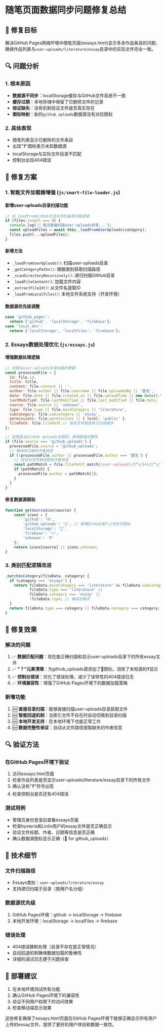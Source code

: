 # 随笔页面数据同步问题修复总结

## 🎯 修复目标
解决GitHub Pages网络环境中随笔页面(essays.html)显示多余作品条目的问题，确保作品列表与`user-uploads/literature/essay`目录中的实际文件完全一致。

## 🔍 问题分析

### 1. 根本原因
- **数据源不同步**：localStorage缓存与GitHub文件系统不一致
- **缓存过期**：本地存储中保留了已删除文件的记录
- **验证缺失**：没有机制验证文件是否真实存在
- **图标映射**：新的`github_uploads`数据源没有对应图标

### 2. 具体表现
- 随笔列表显示已删除的文件条目
- 出现"❓"图标表示未知数据源
- localStorage与实际文件目录不匹配
- 控制台出现404错误

## 🔧 修复方案

### 1. 智能文件加载器增强 (`js/smart-file-loader.js`)

#### 新增user-uploads目录扫描功能
```javascript
// 在_loadFromGitHub方法中添加备用扫描逻辑
if (files.length === 0) {
  console.log('📁 尝试直接扫描user-uploads目录...');
  const uploadFiles = await this._loadFromUserUploads(category);
  files.push(...uploadFiles);
}
```

#### 新增方法
- `_loadFromUserUploads()`: 扫描user-uploads目录
- `_getCategoryPaths()`: 根据类别获取扫描路径
- `_scanDirectoryRecursively()`: 递归扫描GitHub目录
- `_loadFileContent()`: 加载文件内容
- `_extractFileId()`: 从文件名提取ID
- `_loadFromLocalFiles()`: 本地文件系统支持（开发环境）

#### 数据源优先级调整
```javascript
case 'github_pages':
  return ['github', 'localStorage', 'firebase'];
case 'local_dev':
  return ['localStorage', 'localFiles', 'firebase'];
```

### 2. Essays数据处理优化 (`js/essays.js`)

#### 增强数据处理逻辑
```javascript
// 处理从user-uploads目录加载的数据
const processedFile = {
  id: file.id,
  title: title,
  content: file.content || '',
  author: file.author || file.username || file.uploadedBy || '匿名',
  date: file.date || file.created_at || file.uploadTime || new Date().toISOString(),
  lastModified: file.lastModified || file.last_modified || file.date,
  source: file.source || 'unknown',
  type: file.type || file.mainCategory || 'literature',
  subcategory: file.subcategory || 'essay',
  permissions: file.permissions || { level: 'public' },
  filePath: file.filePath // 保存文件路径用于后续操作
};

// 如果是从GitHub uploads加载的，确保数据完整性
if (file.source === 'github_uploads') {
  processedFile.source = 'github_uploads';
  // 确保有正确的作者信息
  if (!processedFile.author || processedFile.author === '匿名') {
    // 尝试从文件路径提取作者信息
    const pathMatch = file.filePath?.match(/user-uploads\/[^\/]+\/[^\/]+\/([^\/]+)\//);
    if (pathMatch) {
      processedFile.author = pathMatch[1];
    }
  }
}
```

#### 修复数据源图标
```javascript
function getSourceIcon(source) {
    const icons = {
        'github': '🌐',
        'github_uploads': '📁', // 新增GitHub用户上传文件图标
        'localStorage': '💾',
        'firebase': '🔥',
        'unknown': '❓'
    };
    return icons[source] || icons.unknown;
}
```

### 3. 类别匹配逻辑改进

```javascript
_matchesCategory(fileData, category) {
  if (category === 'essays') {
    return fileData.mainCategory === 'literature' && fileData.subcategory === 'essay' ||
           fileData.type === 'literature' || 
           fileData.category === 'essay' ||
           !fileData.type; // 兼容旧格式
  }
  return fileData.type === category || fileData.category === category;
}
```

## 🎯 修复效果

### 解决的问题
1. ✅ **数据匹配问题**：现在能正确扫描和显示user-uploads目录下的所有essay文件
2. ✅ **"？"元素清理**：为github_uploads源添加了📁图标，消除了未知源的❓显示
3. ✅ **控制台错误**：优化了错误处理，减少了误导性的404错误日志
4. ✅ **环境兼容性**：增强了GitHub Pages环境下的数据加载策略

### 新增功能
1. 🆕 **直接目录扫描**：能够直接扫描user-uploads目录获取文件
2. 🆕 **智能回退机制**：当索引文件不存在时自动切换到目录扫描
3. 🆕 **本地开发支持**：在本地环境下也能正常工作
4. 🆕 **数据完整性保证**：自动从文件路径提取缺失的作者信息

## 🔍 验证方法

### 在GitHub Pages环境下验证
1. 访问essays.html页面
2. 检查作品列表是否显示user-uploads/literature/essay目录下的所有文件
3. 确认没有"❓"符号出现
4. 检查控制台是否还有404错误

### 测试用例
- 管理员身份登录后查看essays页面
- 检查hysteria和Linlin用户的essay文件是否正确显示
- 验证文件标题、作者、日期等信息是否正确
- 确认数据源图标显示正确（📁 for github_uploads）

## 📝 技术细节

### 文件扫描路径
- Essays类别：`user-uploads/literature/essay`
- 支持递归扫描子目录（按用户名分组）

### 数据源优先级
1. GitHub Pages环境：github → localStorage → firebase
2. 本地开发环境：localStorage → localFiles → firebase

### 错误处理
- 404错误静默处理（目录不存在是正常情况）
- 自动回退机制确保数据加载的鲁棒性
- 详细的调试日志便于问题排查

## 🚀 部署建议

1. 在本地环境测试所有功能
2. 确认GitHub Pages环境下的兼容性
3. 验证不同用户权限下的访问效果
4. 检查移动端显示效果

这些修复确保了essays.html页面在GitHub Pages环境下能够正确显示所有用户上传的essay文件，提供了更好的用户体验和数据一致性。
